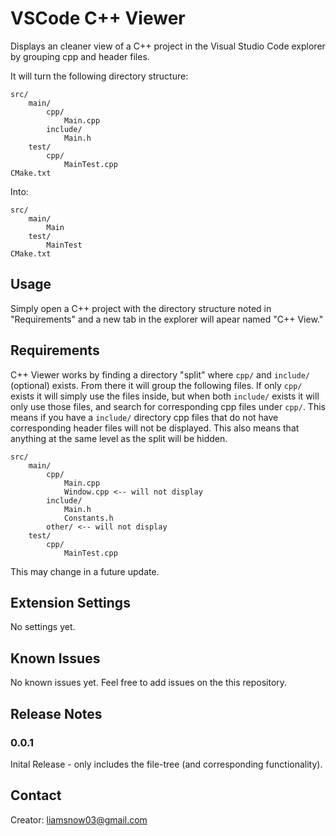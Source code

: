 # VSCode C++ Viewer
Displays an cleaner view of a C++ project in the Visual Studio Code explorer by grouping cpp and header files.

It will turn the following directory structure:
```
src/
    main/
        cpp/
            Main.cpp
        include/
            Main.h
    test/
        cpp/
            MainTest.cpp
CMake.txt
```
Into:
```
src/
    main/
        Main
    test/
        MainTest
CMake.txt
```

## Usage
Simply open a C++ project with the directory structure noted in "Requirements" and a new tab 
in the explorer will apear named "C++ View."

## Requirements
C++ Viewer works by finding a directory "split" where `cpp/` and `include/` (optional) exists. 
From there it will group the following files.
If only `cpp/` exists it will simply use the files inside, but when both `include/` exists it will only use
those files, and search for corresponding cpp files under `cpp/`. This means if you have a `include/` directory
cpp files that do not have corresponding header files will not be displayed. This also means that anything at
the same level as the split will be hidden.
```
src/
    main/
        cpp/
            Main.cpp
            Window.cpp <-- will not display
        include/
            Main.h
            Constants.h
        other/ <-- will not display
    test/
        cpp/
            MainTest.cpp
```
This may change in a future update.

## Extension Settings
No settings yet.

## Known Issues
No known issues yet. Feel free to add issues on the this repository.

## Release Notes

### 0.0.1 
Inital Release - only includes the file-tree (and corresponding functionality).

## Contact
Creator: [liamsnow03@gmail.com](mailto:liamsnow03@gmail.com)